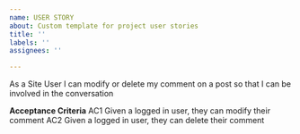 ```yaml
---
name: USER STORY
about: Custom template for project user stories
title: ''
labels: ''
assignees: ''

---
```


As a Site User I can modify or delete my comment on a post so that I can be involved in the conversation

**Acceptance Criteria**
AC1 Given a logged in user, they can modify their comment
AC2 Given a logged in user, they can delete their comment
